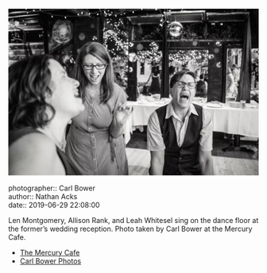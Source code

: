 ![Len Montgomery, Allison Rank, and Leah Whitesel sing](assets/2019-06-29-set-4-the-dance-75.webp)

photographer:: Carl Bower  
author:: Nathan Acks  
date:: 2019-06-29 22:08:00

Len Montgomery, Allison Rank, and Leah Whitesel sing on the dance floor at the former’s wedding reception. Photo taken by Carl Bower at the Mercury Cafe.

* [The Mercury Cafe](http://mercurycafe.com)
* [Carl Bower Photos](https://carlbowerphotos.com)
